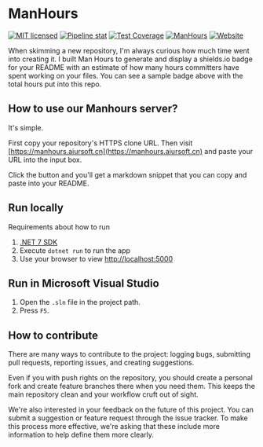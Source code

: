 # ManHours

[![MIT licensed](https://img.shields.io/badge/license-MIT-blue.svg)](https://gitlab.aiursoft.cn/aiursoft/ManHours/-/blob/master/LICENSE)
[![Pipeline stat](https://gitlab.aiursoft.cn/aiursoft/ManHours/badges/master/pipeline.svg)](https://gitlab.aiursoft.cn/aiursoft/ManHours/-/pipelines)
[![Test Coverage](https://gitlab.aiursoft.cn/aiursoft/ManHours/badges/master/coverage.svg)](https://gitlab.aiursoft.cn/aiursoft/ManHours/-/pipelines)
[![ManHours](https://manhours.aiursoft.cn/r/gitlab.aiursoft.cn/aiursoft/ManHours.svg)](https://gitlab.aiursoft.cn/aiursoft/ManHours/-/commits/master?ref_type=heads)
[![Website](https://img.shields.io/website?url=https%3A%2F%2Fmanhours.aiursoft.cn%2Fgitlab%2Fgitlab.aiursoft.cn%2Faiursoft%2Fmanhours)](https://manhours.aiursoft.cn/r/gitlab.aiursoft.cn/manhours)

When skimming a new repository, I'm always curious how much time went into creating it. I built Man Hours to generate and display a shields.io badge for your README with an estimate of how many hours committers have spent working on your files. You can see a sample badge above with the total hours put into this repo.

## How to use our Manhours server?

It's simple.

First copy your repository's HTTPS clone URL. Then visit [https://manhours.aiursoft.cn](https://manhours.aiursoft.cn) and paste your URL into the input box.

Click the button and you'll get a markdown snippet that you can copy and paste into your README.

## Run locally

Requirements about how to run

1. [.NET 7 SDK](http://dot.net/)
2. Execute `dotnet run` to run the app
3. Use your browser to view [http://localhost:5000](http://localhost:5000)

## Run in Microsoft Visual Studio

1. Open the `.sln` file in the project path.
2. Press `F5`.

## How to contribute

There are many ways to contribute to the project: logging bugs, submitting pull requests, reporting issues, and creating suggestions.

Even if you with push rights on the repository, you should create a personal fork and create feature branches there when you need them. This keeps the main repository clean and your workflow cruft out of sight.

We're also interested in your feedback on the future of this project. You can submit a suggestion or feature request through the issue tracker. To make this process more effective, we're asking that these include more information to help define them more clearly.
